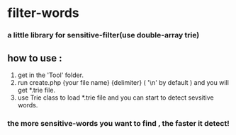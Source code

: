 # filter-words
### a little library for sensitive-filter(use double-array trie)

## how to use :
1. get in the 'Tool' folder.
2. run create.php  {your file name}  {delimiter} ( '\n' by default ) and you will get *.trie file.
3. use Trie class to load *.trie file and you can start to detect  sevsitive words.


### the more sensitive-words you want to find , the faster it detect!
